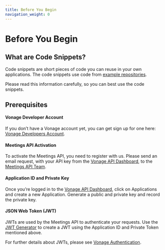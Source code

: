 ```yaml
---
title: Before You Begin
navigation_weight: 0
---
```


# Before You Begin

## What are Code Snippets?

Code snippets are short pieces of code you can reuse in your own applications.
The code snippets use code from [example repositories](https://github.com/topics/nexmo-quickstart).

Please read this information carefully, so you can best use the code snippets.  

## Prerequisites

#### Vonage Developer Account

If you don’t have a Vonage account yet, you can get sign up for one here: [Vonage Developers Account](https://dashboard.nexmo.com/sign-up?icid=tryitfree_api-developer-adp_nexmodashbdfreetrialsignup_nav).

#### Meetings API Activation

To activate the Meetings API, you need to register with us. Please send an email request, with your API key from the [Vonage API Dashboard](https://dashboard.nexmo.com), to the [Meetings API Team](mailto:meetings-api@vonage.com).

#### Application ID and Private Key

Once you’re logged in to the [Vonage API Dashboard](https://dashboard.nexmo.com), click on Applications and create a new Application. Generate a public and private key and record the private key.

#### JSON Web Token (JWT)

JWTs are used by the Meetings API to authenticate your requests. Use the [JWT Generator](https://developer.vonage.com/jwt) to create a JWT using the Application ID and Private Token mentioned above.

For further details about JWTs, please see [Vonage Authentication](/concepts/guides/authentication).
